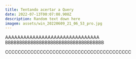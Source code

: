 ```yaml
---
title: Tentando acertar a Query
date: 2022-07-13T00:07:08.908Z
description: Random text down here
imagem: assets/win_20220609_21_06_53_pro.jpg
---
```

AAAAAAAAAAAAAAAAAAAAAAAAAAAAAAA\
BBBBBBBBBBBBBBBBBBBBBBBBBBBBBBBBBBB

CCCCCCCCCCCCCCCCCCCCCCCCCCCCCCCCCCCCCCCC